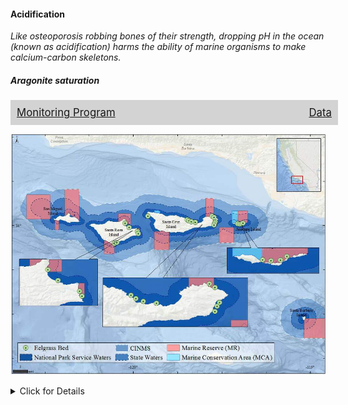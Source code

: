 

#### Acidification

<!--html_preserve--><div style="font-style: italic">
Like osteoporosis robbing bones of their strength, dropping pH in the ocean (known as acidification) harms the ability of marine organisms to make calcium-carbon skeletons.
<div align="right">
<a href="https://sanctuaries.noaa.gov/science/sentinel-site-program/channel-islands/climate-change-ocean-acidification.html" target="_blank">
<i class="fa fa-info-circle"></i>
</a>
<a href="https://oceanservice.noaa.gov/facts/ocean-acidification.mp4" target="_blank">
<i class="fa fa-camera"></i>
</a>
</div>
</div><!--/html_preserve-->

##### Aragonite saturation

<div style="background:LightGrey; width:100%; display:table; font-size:120%; padding: 10px 10px 10px 10px; margin-bottom: 10px;"><div style="display:table-row"><div style="text-align:left; display:table-cell;"><a href="https://sanctuarysimon.org/dbtools/project-database/index.php?ID=100462" target="_blank"><i class="fa fa-clipboard-list"></i>
        Monitoring Program</a></div><div style="text-align:right; display:table-cell;"><a href="http://doi.org/10.13140/RG.2.1.3430.4085" target="_blank"><i class="fa fa-database"></i>
        Data</a></div></div></div>

![A figure showing the concentration of the mineral <span aria-describedby="tooltip33" tabindex="0" style="border-bottom: 1px dashed #000000; font-size:100%" id="tooltip33">aragonite</span> at different depths at Anacapa Island from 2007 to 2014. Figure credit: Etnoyer et al. 2015.](../img/cinms_cr/App.E.10.22.jpg)

<details>
  <summary>Click for Details</summary>
<span aria-describedby="tooltip32" tabindex="0" style="border-bottom: 1px dashed #000000; font-size:100%" id="tooltip32">Aragonite saturation</span>s are shown at 75 meters (m) (green), 150 m (blue) and 300 m (red) at Anacapa Island. As pH of seawater decreases (e.g., from the deposition of atmospheric CO2), the saturation state of <span aria-describedby="tooltip33" tabindex="0" style="border-bottom: 1px dashed #000000; font-size:100%" id="tooltip33">aragonite</span> (Ωarg) decreases. <span aria-describedby="tooltip33" tabindex="0" style="border-bottom: 1px dashed #000000; font-size:100%" id="tooltip33">Aragonite</span> undersaturation (Ωarg < 1) favors dissolution over calcification, making it harder for organisms to make and maintain their shells or skeletons in the case of corals. In coastal upwelling zones, such as the California Current, the <span aria-describedby="tooltip32" tabindex="0" style="border-bottom: 1px dashed #000000; font-size:100%" id="tooltip32">aragonite saturation</span> state and depth are variable and shallow, respectively. With <span aria-describedby="tooltip7" tabindex="0" style="border-bottom: 1px dashed #000000; font-size:100%" id="tooltip7">ocean acidification</span>, <span aria-describedby="tooltip32" tabindex="0" style="border-bottom: 1px dashed #000000; font-size:100%" id="tooltip32">aragonite saturation</span> depths have shoaled over the past three decades and are now typically around 200 m in the California Current (Turi et al. 2016). At the local scale at Anacapa Island, the <span aria-describedby="tooltip32" tabindex="0" style="border-bottom: 1px dashed #000000; font-size:100%" id="tooltip32">aragonite saturation</span> depth has hovered around 130 m over the past eight years. As strong of a shoaling trend as at the California Current scale has not been seen. Instead, the usual seasonal variation but relatively stable <span aria-describedby="tooltip32" tabindex="0" style="border-bottom: 1px dashed #000000; font-size:100%" id="tooltip32">aragonite saturation</span> states over time (no trend), particularly in deep water, have been seen. For more information, consult Figure App.E.10.29 in the [<span aria-describedby="tooltip26" tabindex="0" style="border-bottom: 1px dashed #000000; font-size:100%" id="tooltip26">CINMS</span> 2016 Condition Report](https://nmssanctuaries.blob.core.windows.net/sanctuaries-prod/media/docs/2016-condition-report-channel-islands-nms.pdf){target="_blank"}.</details>

 <script src="https://unpkg.com/@popperjs/core@2"></script><script src="https://unpkg.com/tippy.js@6"></script>

<script>tippy ("#tooltip7",{content: "a reduction in seawater pH, which causes the water to be more acidic. This chemical pathway is driven by excess cardon dioxide (CO2) being taken into the ocean from the atmosphere"});</script>
<script>tippy ("#tooltip26",{content: "Channel Islands National Marine Sanctuary"});</script>
<script>tippy ("#tooltip32",{content: "Aragonite saturation state is commonly used to track ocean acidification because it is a measure of carbonate ion concentration"});</script>
<script>tippy ("#tooltip33",{content: "a mineral consisting of calcium carbonate. Aragonite is one of the more soluble forms of calcium carbonate and is widely used by marine calcifiers (organisms with calcium carbonate structures)"});</script>

